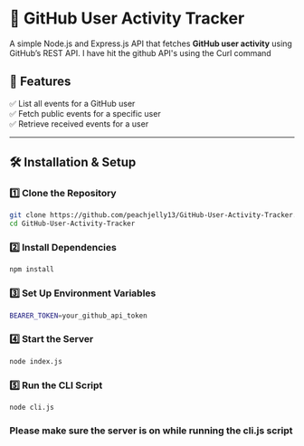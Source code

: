 # 🚀 GitHub User Activity Tracker  

A simple Node.js and Express.js API that fetches **GitHub user activity** using GitHub’s REST API. I have hit the github API's using the Curl command 

## 📌 Features  
✅ List all events for a GitHub user  
✅ Fetch public events for a specific user  
✅ Retrieve received events for a user  

---

## 🛠️ Installation & Setup  

### 1️⃣ Clone the Repository  
```sh
git clone https://github.com/peachjelly13/GitHub-User-Activity-Tracker.git
cd GitHub-User-Activity-Tracker
```
### 2️⃣ Install Dependencies
```sh
npm install
```
### 3️⃣ Set Up Environment Variables
```sh
BEARER_TOKEN=your_github_api_token
```
### 4️⃣ Start the Server
```sh
node index.js
```
### 5️⃣ Run the CLI Script
```sh
node cli.js
```

### Please make sure the server is on while running the cli.js script 

